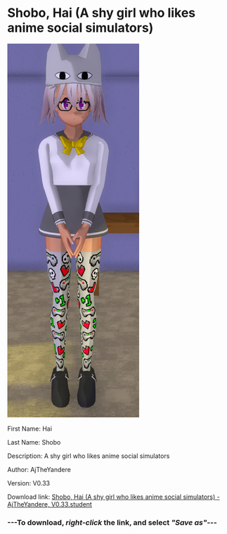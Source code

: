 # Shobo, Hai (A shy girl who likes anime social simulators)

<img src = "https://raw.githubusercontent.com/Arbiter1223/Daigaku-Gurashi-Custom-Students/master/Students/Files/Shobo%2C%20Hai%20(A%20shy%20girl%20who%20likes%20anime%20social%20simulators).png">

First Name: Hai

Last Name: Shobo

Description: A shy girl who likes anime social simulators

Author: AjTheYandere

Version: V0.33

Download link: <a href="https://raw.githubusercontent.com/Arbiter1223/Daigaku-Gurashi-Custom-Students/master/Students/Files/Shobo%2C%20Hai%20(A%20shy%20girl%20who%20likes%20anime%20social%20simulators)%20-%20AjTheYandere%2C%20V0.33.student">Shobo, Hai (A shy girl who likes anime social simulators) - AjTheYandere, V0.33.student</a>

### ---**To download, _right-click_ the link, and select _"Save as"_**---
